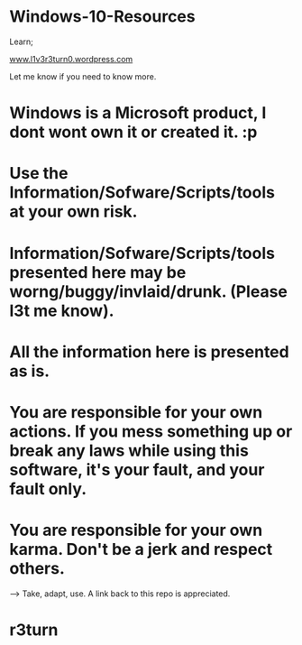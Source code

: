 # Windows-10-Resources
Learn;

www.l1v3r3turn0.wordpress.com

Let me know if you need to know more.

# Windows is a Microsoft product, I dont wont own it or created it. :p
# Use the  Information/Sofware/Scripts/tools at your own risk.
# Information/Sofware/Scripts/tools presented here may be worng/buggy/invlaid/drunk. (Please l3t me know).
# All the information here is presented as is.
# You are responsible for your own actions. If you mess something up or break any laws while using this software, it's your fault, and your fault only.
# You are responsible for your own karma. Don't be a jerk and respect others.

--> Take, adapt, use. A link back to this repo is appreciated.

# r3turn
